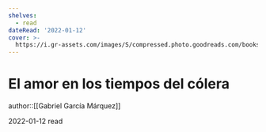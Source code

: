 ```yaml
---
shelves:
  - read
dateRead: '2022-01-12'
cover: >-
  https://i.gr-assets.com/images/S/compressed.photo.goodreads.com/books/1560915255l/52235119._SX318_SY475_.jpg
---
```

# El amor en los tiempos del cólera

author::[[Gabriel García Márquez]]

2022-01-12
read